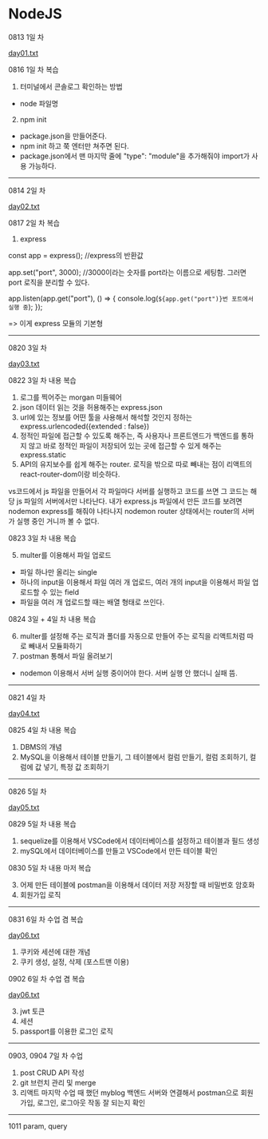 # NodeJS

0813 1일 차

[day01.txt](https://github.com/hyounji375/NodeJS/files/9333037/day01.txt)

0816 1일 차 복습

1. 터미널에서 콘솔로그 확인하는 방법
  - node 파일명
 
2. npm init
  - package.json을 만들어준다.
  - npm init 하고 쭉 엔터만 쳐주면 된다.
  - package.json에서 맨 마지막 줄에 "type": "module"을 추가해줘야 import가 사용 가능하다.
  
--------------------------------------------------------------------------------------------------------------------------------------

0814 2일 차

[day02.txt](https://github.com/hyounji375/NodeJS/files/9333039/day02.txt)

0817 2일 차 복습

1. express 

const app = express();
//express의 반환값

app.set("port", 3000);
//3000이라는 숫자를 port라는 이름으로 세팅함. 그러면 port 로직을 분리할 수 있다.

app.listen(app.get("port"), () => {
  console.log(`${app.get("port")}번 포트에서 실행 중`);
});

=> 이게 express 모듈의 기본형

--------------------------------------------------------------------------------------------------------------------------------------

0820 3일 차

[day03.txt](https://github.com/hyounji375/NodeJS/files/9387283/day03.txt)

0822 3일 차 내용 복습

1. 로그를 찍어주는 morgan 미들웨어
2. json 데이터 읽는 것을 허용해주는 express.json
3. url에 있는 정보를 어떤 툴을 사용해서 해석할 것인지 정하는 express.urlencoded({extended : false})
4. 정적인 파일에 접근할 수 있도록 해주는, 즉 사용자나 프론트엔드가 백엔드를 통하지 않고 바로 정적인 파일이 저장되어 있는 곳에 접근할 수 있게 해주는 express.static
5. API의 유지보수를 쉽게 해주는 router. 
   로직을 밖으로 따로 빼내는 점이 리액트의 react-router-dom이랑 비슷하다.
   
vs코드에서 js 파일을 만들어서 각 파일마다 서버를 실행하고 코드를 쓰면 그 코드는 해당 js 파일의 서버에서만 나타난다.
내가 express.js 파일에서 만든 코드를 보려면 nodemon express를 해줘야 나타나지 nodemon router 상태에서는 router의 서버가 실행 중인 거니까 볼 수 없다.

0823 3일 차 내용 복습

5. multer를 이용해서 파일 업로드 
  - 파일 하나만 올리는 single
  - 하나의 input을 이용해서 파일 여러 개 업로드, 여러 개의 input을 이용해서 파일 업로드할 수 있는 field
  - 파일을 여러 개 업로드할 때는 배열 형태로 쓰인다.
 
 0824 3일 + 4일 차 내용 복습
 
 6. multer를 설정해 주는 로직과 폴더를 자동으로 만들어 주는 로직을 리액트처럼 따로 빼내서 모듈화하기
 7. postman 통해서 파일 올려보기
  - nodemon 이용해서 서버 실행 중이어야 한다. 서버 실행 안 했더니 실패 뜸.
  
--------------------------------------------------------------------------------------------------------------------------------------

0821 4일 차

[day04.txt](https://github.com/hyounji375/NodeJS/files/9389179/day04.txt)

0825 4일 차 내용 복습

1. DBMS의 개념
2. MySQL을 이용해서 테이블 만들기, 그 테이블에서 컬럼 만들기, 컬럼 조회하기, 컬럼에 값 넣기, 특정 값 조회하기

--------------------------------------------------------------------------------------------------------------------------------------

0826 5일 차

[day05.txt](https://github.com/hyounji375/NodeJS/files/9438100/day05.txt)

0829 5일 차 내용 복습

1. sequelize를 이용해서 VSCode에서 데이터베이스를 설정하고 테이블과 필드 생성
2. mySQL에서 데이터베이스를 만들고 VSCode에서 만든 테이블 확인

0830 5일 차 내용 마저 복습

3. 어제 만든 테이블에 postman을 이용해서 데이터 저장
   저장할 때 비밀번호 암호화
4. 회원가입 로직

--------------------------------------------------------------------------------------------------------------------------------------

0831 6일 차 수업 겸 복습

[day06.txt](https://github.com/hyounji375/NodeJS/files/9463144/day06.txt)

1. 쿠키와 세션에 대한 개념
2. 쿠키 생성, 설정, 삭제 (포스트맨 이용)

0902 6일 차 수업 겸 복습

[day06.txt](https://github.com/hyounji375/NodeJS/files/9479882/day06.txt)

3. jwt 토큰
4. 세션
5. passport를 이용한 로그인 로직

--------------------------------------------------------------------------------------------------------------------------------------

0903, 0904 7일 차 수업

1. post CRUD API 작성
2. git 브런치 관리 및 merge
3. 리액트 마지막 수업 때 했던 myblog 백엔드 서버와 연결해서 postman으로 회원가입, 로그인, 로그아웃 작동 잘 되는지 확인

--------------------------------------------------------------------------------------------------------------------------------------

1011 param, query
